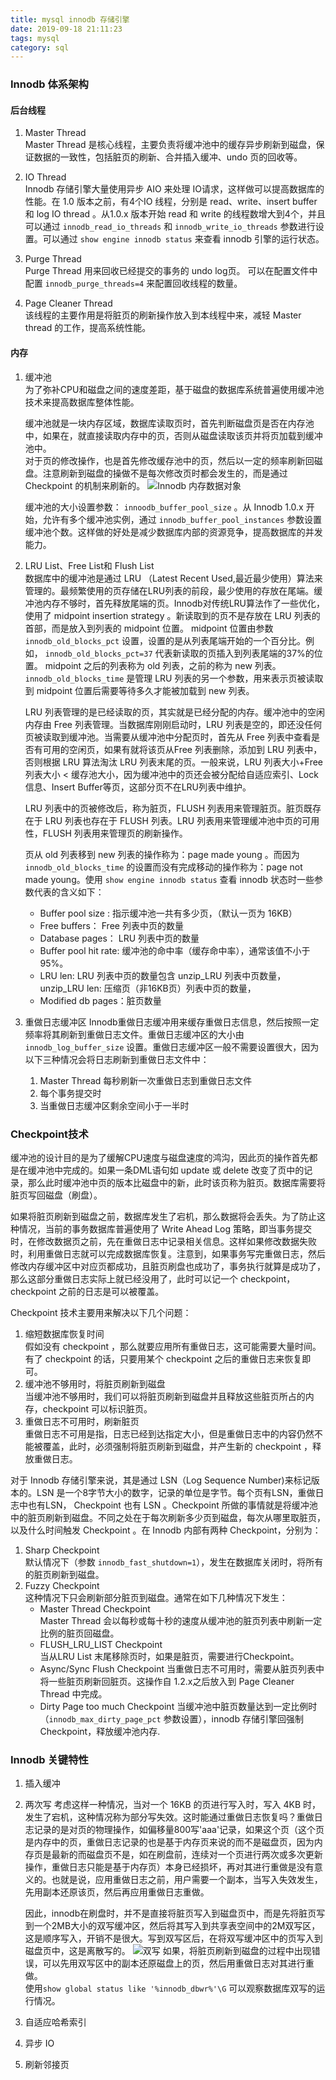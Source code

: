 ```yaml
---
title: mysql innodb 存储引擎
date: 2019-09-18 21:11:23
tags: mysql
category: sql
---
```



### Innodb 体系架构

#### 后台线程
1. Master Thread  
Master Thread 是核心线程，主要负责将缓冲池中的缓存异步刷新到磁盘，保证数据的一致性，包括脏页的刷新、合并插入缓冲、undo 页的回收等。

2. IO Thread  
Innodb 存储引擎大量使用异步 AIO 来处理 IO请求，这样做可以提高数据库的性能。在 1.0 版本之前，有4个IO 线程，分别是 read、write、insert buffer 和 log IO thread 。从1.0.x 版本开始 read 和 write 的线程数增大到4个，并且可以通过 `innodb_read_io_threads` 和 `innodb_write_io_threads` 参数进行设置。可以通过 `show engine innodb status` 来查看 innodb 引擎的运行状态。

3. Purge Thread  
Purge Thread 用来回收已经提交的事务的 undo log页。 可以在配置文件中配置 `innodb_purge_threads=4` 来配置回收线程的数量。

4. Page Cleaner Thread  
该线程的主要作用是将脏页的刷新操作放入到本线程中来，减轻 Master thread 的工作，提高系统性能。

#### 内存
1. 缓冲池  
    为了弥补CPU和磁盘之间的速度差距，基于磁盘的数据库系统普遍使用缓冲池技术来提高数据库整体性能。

    缓冲池就是一块内存区域，数据库读取页时，首先判断磁盘页是否在内存池中，如果在，就直接读取内存中的页，否则从磁盘读取该页并将页加载到缓冲池中。  
    对于页的修改操作，也是首先修改缓存池中的页，然后以一定的频率刷新回磁盘。注意刷新到磁盘的操做不是每次修改页时都会发生的，而是通过 Checkpoint 的机制来刷新的。
    ![Innodb 内存数据对象](/pics/innodb-memory-pool.jpg)

    缓冲池的大小设置参数： `innoodb_buffer_pool_size` 。从 Innodb 1.0.x 开始，允许有多个缓冲池实例，通过 `innodb_buffer_pool_instances` 参数设置缓冲池个数。这样做的好处是减少数据库内部的资源竞争，提高数据库的并发能力。

2. LRU List、Free List和 Flush List  
    数据库中的缓冲池是通过 LRU （Latest Recent Used,最近最少使用）算法来管理的。最频繁使用的页存储在LRU列表的前段，最少使用的存放在尾端。缓冲池内存不够时，首先释放尾端的页。Innodb对传统LRU算法作了一些优化，使用了 midpoint insertion strategy 。新读取到的页不是存放在 LRU 列表的首部，而是放入到列表的 midpoint 位置。 midpoint 位置由参数 `innodb_old_blocks_pct` 设置，设置的是从列表尾端开始的一个百分比。例如， `innodb_old_blocks_pct=37` 代表新读取的页插入到列表尾端的37%的位置。 midpoint 之后的列表称为 old 列表，之前的称为 new 列表。`innodb_old_blocks_time` 是管理 LRU 列表的另一个参数，用来表示页被读取到 midpoint 位置后需要等待多久才能被加载到 new 列表。

    LRU 列表管理的是已经读取的页，其实就是已经分配的内存。缓冲池中的空闲内存由 Free 列表管理。当数据库刚刚启动时，LRU 列表是空的，即还没任何页被读取到缓冲池。当需要从缓冲池中分配页时，首先从 Free 列表中查看是否有可用的空闲页，如果有就将该页从Free 列表删除，添加到 LRU 列表中，否则根据 LRU 算法淘汰 LRU 列表末尾的页。一般来说，LRU 列表大小+Free 列表大小 &lt; 缓存池大小，因为缓冲池中的页还会被分配给自适应索引、Lock信息、Insert Buffer等页，这部分页不在LRU列表中维护。

    LRU 列表中的页被修改后，称为脏页，FLUSH 列表用来管理脏页。脏页既存在于 LRU 列表也存在于 FLUSH 列表。LRU 列表用来管理缓冲池中页的可用性，FLUSH 列表用来管理页的刷新操作。

    页从 old 列表移到 new 列表的操作称为：page made young 。而因为 `innodb_old_blocks_time` 的设置而没有完成移动的操作称为：page not made young。使用 `show engine innodb status` 查看 innodb 状态时一些参数代表的含义如下：

    + Buffer pool size : 指示缓冲池一共有多少页，（默认一页为 16KB）
    + Free buffers： Free 列表中页的数量
    + Database pages： LRU 列表中页的数量
    + Buffer pool hit rate: 缓冲池的命中率（缓存命中率），通常该值不小于95%。
    + LRU len: LRU 列表中页的数量包含 unzip_LRU 列表中页数量，unzip_LRU len: 压缩页（非16KB页）列表中页的数量，
    + Modified db pages：脏页数量

3. 重做日志缓冲区
    Innodb重做日志缓冲用来缓存重做日志信息，然后按照一定频率将其刷新到重做日志文件。重做日志缓冲区的大小由 `innodb_log_buffer_size` 设置。重做日志缓冲区一般不需要设置很大，因为以下三种情况会将日志刷新到重做日志文件中：
    1. Master Thread 每秒刷新一次重做日志到重做日志文件
    2. 每个事务提交时
    3. 当重做日志缓冲区剩余空间小于一半时

### Checkpoint技术
缓冲池的设计目的是为了缓解CPU速度与磁盘速度的鸿沟，因此页的操作首先都是在缓冲池中完成的。如果一条DML语句如 update 或 delete 改变了页中的记录，那么此时缓冲池中页的版本比磁盘中的新，此时该页称为脏页。数据库需要将脏页写回磁盘（刷盘）。

如果将脏页刷新到磁盘之前，数据库发生了宕机，那么数据将会丢失。为了防止这种情况，当前的事务数据库普遍使用了 Write Ahead Log 策略，即当事务提交时，在修改数据页之前，先在重做日志中记录相关信息。这样如果修改数据失败时，利用重做日志就可以完成数据库恢复。注意到，如果事务写完重做日志，然后修改内存缓冲区中对应页都成功，且脏页刷盘也成功了，事务执行就算是成功了，那么这部分重做日志实际上就已经没用了，此时可以记一个 checkpoint，checkpoint 之前的日志是可以被覆盖。

Checkpoint 技术主要用来解决以下几个问题：
1. 缩短数据库恢复时间  
假如没有 checkpoint ，那么就要应用所有重做日志，这可能需要大量时间。有了 checkpoint 的话，只要用某个 checkpoint 之后的重做日志来恢复即可。
2. 缓冲池不够用时，将脏页刷新到磁盘  
当缓冲池不够用时，我们可以将脏页刷新到磁盘并且释放这些脏页所占的内存，checkpoint 可以标识脏页。
3. 重做日志不可用时，刷新脏页  
重做日志不可用是指，日志已经到达指定大小，但是重做日志中的内容仍然不能被覆盖，此时，必须强制将脏页刷新到磁盘，并产生新的 checkpoint ，释放重做日志。

对于 Innodb 存储引擎来说，其是通过 LSN（Log Sequence Number)来标记版本的。LSN 是一个8字节大小的数字，记录的单位是字节。每个页有LSN，重做日志中也有LSN， Checkpoint 也有 LSN 。Checkpoint 所做的事情就是将缓冲池中的脏页刷新到磁盘。不同之处在于每次刷新多少页到磁盘，每次从哪里取脏页，以及什么时间触发 Checkpoint 。在 Innodb 内部有两种 Checkpoint，分别为：
1. Sharp Checkpoint  
默认情况下（参数 `innodb_fast_shutdown=1`），发生在数据库关闭时，将所有的脏页刷新到磁盘。
2. Fuzzy Checkpoint  
这种情况下只会刷新部分脏页到磁盘。通常在如下几种情况下发生：
    + Master Thread Checkpoint  
        Master Thread 会以每秒或每十秒的速度从缓冲池的脏页列表中刷新一定比例的脏页回磁盘。
    + FLUSH_LRU_LIST Checkpoint  
        当从LRU List 末尾移除页时，如果是脏页，需要进行Checkpoint。
    + Async/Sync Flush Checkpoint
        当重做日志不可用时，需要从脏页列表中将一些脏页刷新回脏页。这操作自 1.2.x之后放入到 Page Cleaner Thread 中完成。
    + Dirty Page too much Checkpoint
        当缓冲池中脏页数量达到一定比例时（`innodb_max_dirty_page_pct` 参数设置），innodb 存储引擎回强制 Checkpoint，释放缓冲池内存. 

### Innodb 关键特性
1. 插入缓冲
2. 两次写
    考虑这样一种情况，当对一个 16KB 的页进行写入时，写入 4KB 时，发生了宕机，这种情况称为部分写失效。这时能通过重做日志恢复吗？重做日志记录的是对页的物理操作，如偏移量800写'aaa'记录，如果这个页（这个页是内存中的页，重做日志记录的也是基于内存页来说的而不是磁盘页，因为内存页是最新的而磁盘页不是，如在刷盘前，连续对一个页进行两次或多次更新操作，重做日志只能是基于内存页）本身已经损坏，再对其进行重做是没有意义的。也就是说，应用重做日志之前，用户需要一个副本，当写入失效发生，先用副本还原该页，然后再应用重做日志重做。

    因此，innodb在刷盘时，并不是直接将脏页写入到磁盘页中，而是先将脏页写到一个2MB大小的双写缓冲区，然后将其写入到共享表空间中的2M双写区，这是顺序写入，开销不是很大。写到双写区后，在将双写缓冲区中的页写入到磁盘页中，这是离散写的。
    ![双写](/pics/innodb-double-write.png)
    如果，将脏页刷新到磁盘的过程中出现错误，可以先用双写区中的副本还原磁盘上的页，然后用重做日志对其进行重做。  
    使用`show global status like '%innodb_dbwr%'\G` 可以观察数据库双写的运行情况。

3. 自适应哈希索引
4. 异步 IO
5. 刷新邻接页